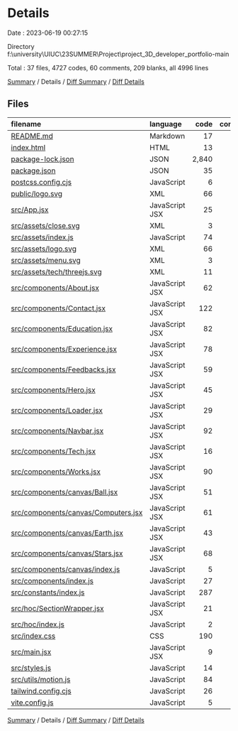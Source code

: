 # Details

Date : 2023-06-19 00:27:15

Directory f:\\university\\UIUC\\23SUMMER\\Project\\project_3D_developer_portfolio-main

Total : 37 files,  4727 codes, 60 comments, 209 blanks, all 4996 lines

[Summary](results.md) / Details / [Diff Summary](diff.md) / [Diff Details](diff-details.md)

## Files
| filename | language | code | comment | blank | total |
| :--- | :--- | ---: | ---: | ---: | ---: |
| [README.md](/README.md) | Markdown | 17 | 0 | 4 | 21 |
| [index.html](/index.html) | HTML | 13 | 2 | 2 | 17 |
| [package-lock.json](/package-lock.json) | JSON | 2,840 | 0 | 1 | 2,841 |
| [package.json](/package.json) | JSON | 35 | 0 | 1 | 36 |
| [postcss.config.cjs](/postcss.config.cjs) | JavaScript | 6 | 0 | 0 | 6 |
| [public/logo.svg](/public/logo.svg) | XML | 66 | 0 | 1 | 67 |
| [src/App.jsx](/src/App.jsx) | JavaScript JSX | 25 | 0 | 4 | 29 |
| [src/assets/close.svg](/src/assets/close.svg) | XML | 3 | 0 | 0 | 3 |
| [src/assets/index.js](/src/assets/index.js) | JavaScript | 74 | 0 | 7 | 81 |
| [src/assets/logo.svg](/src/assets/logo.svg) | XML | 66 | 0 | 1 | 67 |
| [src/assets/menu.svg](/src/assets/menu.svg) | XML | 3 | 0 | 0 | 3 |
| [src/assets/tech/threejs.svg](/src/assets/tech/threejs.svg) | XML | 11 | 0 | 1 | 12 |
| [src/components/About.jsx](/src/components/About.jsx) | JavaScript JSX | 62 | 2 | 12 | 76 |
| [src/components/Contact.jsx](/src/components/Contact.jsx) | JavaScript JSX | 122 | 0 | 15 | 137 |
| [src/components/Education.jsx](/src/components/Education.jsx) | JavaScript JSX | 82 | 12 | 10 | 104 |
| [src/components/Experience.jsx](/src/components/Experience.jsx) | JavaScript JSX | 78 | 0 | 8 | 86 |
| [src/components/Feedbacks.jsx](/src/components/Feedbacks.jsx) | JavaScript JSX | 59 | 0 | 8 | 67 |
| [src/components/Hero.jsx](/src/components/Hero.jsx) | JavaScript JSX | 45 | 0 | 7 | 52 |
| [src/components/Loader.jsx](/src/components/Loader.jsx) | JavaScript JSX | 29 | 0 | 3 | 32 |
| [src/components/Navbar.jsx](/src/components/Navbar.jsx) | JavaScript JSX | 92 | 6 | 9 | 107 |
| [src/components/Tech.jsx](/src/components/Tech.jsx) | JavaScript JSX | 16 | 0 | 4 | 20 |
| [src/components/Works.jsx](/src/components/Works.jsx) | JavaScript JSX | 90 | 0 | 13 | 103 |
| [src/components/canvas/Ball.jsx](/src/components/canvas/Ball.jsx) | JavaScript JSX | 51 | 0 | 7 | 58 |
| [src/components/canvas/Computers.jsx](/src/components/canvas/Computers.jsx) | JavaScript JSX | 61 | 5 | 13 | 79 |
| [src/components/canvas/Earth.jsx](/src/components/canvas/Earth.jsx) | JavaScript JSX | 43 | 0 | 7 | 50 |
| [src/components/canvas/Stars.jsx](/src/components/canvas/Stars.jsx) | JavaScript JSX | 68 | 2 | 21 | 91 |
| [src/components/canvas/index.js](/src/components/canvas/index.js) | JavaScript | 5 | 0 | 2 | 7 |
| [src/components/index.js](/src/components/index.js) | JavaScript | 27 | 0 | 3 | 30 |
| [src/constants/index.js](/src/constants/index.js) | JavaScript | 287 | 27 | 10 | 324 |
| [src/hoc/SectionWrapper.jsx](/src/hoc/SectionWrapper.jsx) | JavaScript JSX | 21 | 0 | 5 | 26 |
| [src/hoc/index.js](/src/hoc/index.js) | JavaScript | 2 | 0 | 2 | 4 |
| [src/index.css](/src/index.css) | CSS | 190 | 2 | 13 | 205 |
| [src/main.jsx](/src/main.jsx) | JavaScript JSX | 9 | 0 | 3 | 12 |
| [src/styles.js](/src/styles.js) | JavaScript | 14 | 0 | 4 | 18 |
| [src/utils/motion.js](/src/utils/motion.js) | JavaScript | 84 | 0 | 5 | 89 |
| [tailwind.config.cjs](/tailwind.config.cjs) | JavaScript | 26 | 1 | 1 | 28 |
| [vite.config.js](/vite.config.js) | JavaScript | 5 | 1 | 2 | 8 |

[Summary](results.md) / Details / [Diff Summary](diff.md) / [Diff Details](diff-details.md)
